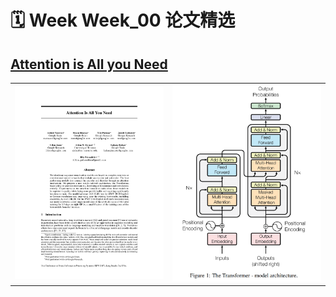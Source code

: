 # 🗓️ Week Week_00 论文精选

## [Attention is All you Need](./NIPS-2017-attention-is-all-you-need-Paper.pdf)

<table><tr>
  <td><img src="./NIPS-2017-attention-is-all-you-need-Paper_page1.png" alt="PDF 首页" width="500"/></td>
  <td><img src="./屏幕截图20250611220412.png"   alt="核心插图" width="500"/></td>
</tr></table>

